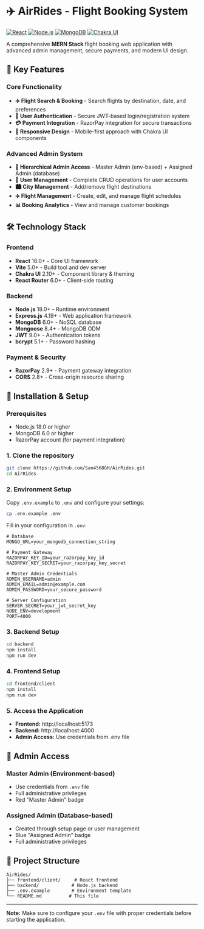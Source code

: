 
# ✈️ AirRides - Flight Booking System
[![React](https://img.shields.io/badge/React-18.0+-61DAFB?style=for-the-badge&logo=react&logoColor=black)](https://reactjs.org/)
[![Node.js](https://img.shields.io/badge/Node.js-18.0+-339933?style=for-the-badge&logo=node.js&logoColor=white)](https://nodejs.org/)
[![MongoDB](https://img.shields.io/badge/MongoDB-6.0+-47A248?style=for-the-badge&logo=mongodb&logoColor=white)](https://mongodb.com/)
[![Chakra UI](https://img.shields.io/badge/Chakra%20UI-2.10+-319795?style=for-the-badge&logo=chakraui&logoColor=white)](https://chakra-ui.com/)

A comprehensive **MERN Stack** flight booking web application with advanced admin management, secure payments, and modern UI design.

## 🌟 Key Features

### Core Functionality
- **✈️ Flight Search & Booking** - Search flights by destination, date, and preferences
- **👤 User Authentication** - Secure JWT-based login/registration system
- **💳 Payment Integration** - RazorPay integration for secure transactions
- **📱 Responsive Design** - Mobile-first approach with Chakra UI components

### Advanced Admin System
- **🏢 Hierarchical Admin Access** - Master Admin (env-based) + Assigned Admin (database)
- **👥 User Management** - Complete CRUD operations for user accounts
- **🏙️ City Management** - Add/remove flight destinations
- **✈️ Flight Management** - Create, edit, and manage flight schedules
- **📊 Booking Analytics** - View and manage customer bookings

## 🛠️ Technology Stack

### Frontend
- **React** 18.0+ - Core UI framework
- **Vite** 5.0+ - Build tool and dev server
- **Chakra UI** 2.10+ - Component library & theming
- **React Router** 6.0+ - Client-side routing

### Backend
- **Node.js** 18.0+ - Runtime environment
- **Express.js** 4.19+ - Web application framework
- **MongoDB** 6.0+ - NoSQL database
- **Mongoose** 8.4+ - MongoDB ODM
- **JWT** 9.0+ - Authentication tokens
- **bcrypt** 5.1+ - Password hashing

### Payment & Security
- **RazorPay** 2.9+ - Payment gateway integration
- **CORS** 2.8+ - Cross-origin resource sharing

## 🚀 Installation & Setup

### Prerequisites
- Node.js 18.0 or higher
- MongoDB 6.0 or higher
- RazorPay account (for payment integration)

### 1. Clone the repository
```bash
git clone https://github.com/San4568GH/AirRides.git
cd AirRides
```

### 2. Environment Setup
Copy `.env.example` to `.env` and configure your settings:
```bash
cp .env.example .env
```

Fill in your configuration in `.env`:
```env
# Database
MONGO_URL=your_mongodb_connection_string

# Payment Gateway
RAZORPAY_KEY_ID=your_razorpay_key_id
RAZORPAY_KEY_SECRET=your_razorpay_key_secret

# Master Admin Credentials
ADMIN_USERNAME=admin
ADMIN_EMAIL=admin@example.com
ADMIN_PASSWORD=your_secure_password

# Server Configuration
SERVER_SECRET=your_jwt_secret_key
NODE_ENV=development
PORT=4000
```

### 3. Backend Setup
```bash
cd backend
npm install
npm run dev
```

### 4. Frontend Setup
```bash
cd frontend/client
npm install
npm run dev
```

### 5. Access the Application
- **Frontend:** http://localhost:5173
- **Backend:** http://localhost:4000
- **Admin Access:** Use credentials from .env file

## 🔐 Admin Access

### Master Admin (Environment-based)
- Use credentials from `.env` file
- Full administrative privileges
- Red "Master Admin" badge

### Assigned Admin (Database-based)
- Created through setup page or user management
- Blue "Assigned Admin" badge
- Full administrative privileges

## 📁 Project Structure
```
AirRides/
├── frontend/client/     # React frontend
├── backend/            # Node.js backend
├── .env.example        # Environment template
└── README.md          # This file
```

---

**Note:** Make sure to configure your `.env` file with proper credentials before starting the application.


